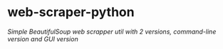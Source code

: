 # web-scraper-python
*Simple BeautifulSoup web scrapper util with 2 versions, command-line version and GUI version*

